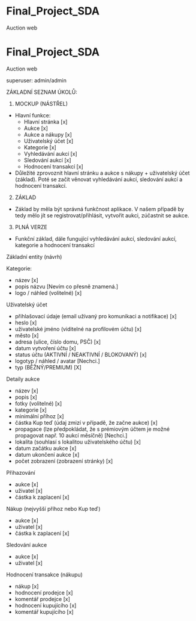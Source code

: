 # Final_Project_SDA
Auction web
# Final_Project_SDA
Auction web

superuser: admin/admin

ZÁKLADNÍ SEZNAM ÚKOLŮ: 

1. MOCKUP (NÁSTŘEL)
- Hlavní funkce:
  - Hlavní stránka [x]
  - Aukce [x]
  - Aukce a nákupy [x]
  - Uživatelský účet [x]
  - Kategorie [x]
  - Vyhledávání aukcí [x]
  - Sledování aukcí [x]
  - Hodnocení transakcí [x]
- Důležité zprovoznit hlavní stránku a aukce s nákupy + uživatelský účet (základ). Poté se začít věnovat vyhledávání aukcí, sledování aukcí a hodnocení transakcí.

2. ZÁKLAD
- Základ by měla být správná funkčnost aplikace. V našem případě by tedy mělo jít se registrovat/přihlásit, vytvořit aukci, zúčastnit se aukce.

3. PLNÁ VERZE
- Funkční základ, dále fungující vyhledávání aukcí, sledování aukcí, kategorie a hodnocení transakcí

Základní entity (návrh)

Kategorie:
- název [x]
- popis názvu [Nevím co přesně znamená.]
- logo / náhled (volitelné) [x]

Uživatelský účet
- přihlašovací údaje (email užívaný pro komunikaci a notifikace) [x] 
- heslo [x]
- uživatelské jméno (viditelné na profilovém účtu) [x]
- město [x]
- adresa (ulice, číslo domu, PSČ) [x]
- datum vytvoření účtu [x]
- status účtu (AKTIVNÍ / NEAKTIVNÍ / BLOKOVANÝ) [x]
- logotyp / náhled / avatar [Nechci.]
- typ (BĚŽNÝ/PREMIUM) [X]

Detaily aukce 
- název [x]
- popis [x]
- fotky (volitelné) [x]
- kategorie [x]
- minimální příhoz [x]
- částka Kup teď (údaj zmizí v případě, že začne aukce) [x]
- propagace (lze předpokládat, že s prémiovým účtem je možné propagovat např. 10 aukcí měsíčně) [Nechci.]
- lokalita (souhlasí s lokalitou uživatelského účtu) [x]
- datum začátku aukce [x]
- datum ukončení aukce [x]
- počet zobrazení (zobrazení stránky) [x]

Přihazování
- aukce [x]
- uživatel [x]
- částka k zaplacení [x]

Nákup (nejvyšší příhoz nebo Kup teď)
- aukce [x]
- uživatel [x]
- částka k zaplacení [x]

Sledování aukce
- aukce [x]
- uživatel [x]

Hodnocení transakce (nákupu)
- nákup [x]
- hodnocení prodejce [x]
- komentář prodejce [x]
- hodnocení kupujícího [x]
- komentář kupujícího [x]